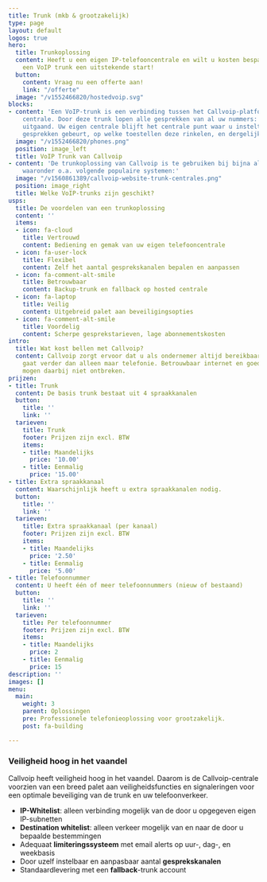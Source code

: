```yaml
---
title: Trunk (mkb & grootzakelijk)
type: page
layout: default
logos: true
hero:
  title: Trunkoplossing
  content: Heeft u een eigen IP-telefooncentrale en wilt u kosten besparen? Dan biedt
    een VoIP trunk een uitstekende start!
  button:
    content: Vraag nu een offerte aan!
    link: "/offerte"
  image: "/v1552466820/hostedvoip.svg"
blocks:
- content: 'Een VoIP-trunk is een verbinding tussen het Callvoip-platform en uw eigen
    centrale. Door deze trunk lopen alle gesprekken van al uw nummers: inkomend en
    uitgaand. Uw eigen centrale blijft het centrale punt waar u instelt wat er met
    gesprekken gebeurt, op welke toestellen deze rinkelen, en dergelijke.'
  image: "/v1552466820/phones.png"
  position: image_left
  title: VoIP Trunk van Callvoip
- content: 'De trunkoplossing van Callvoip is te gebruiken bij bijna alle IP-centrales,
    waaronder o.a. volgende populaire systemen:'
  image: "/v1560861389/callvoip-website-trunk-centrales.png"
  position: image_right
  title: Welke VoIP-trunks zijn geschikt?
usps:
  title: De voordelen van een trunkoplossing
  content: ''
  items:
  - icon: fa-cloud
    title: Vertrouwd
    content: Bediening en gemak van uw eigen telefooncentrale
  - icon: fa-user-lock
    title: Flexibel
    content: Zelf het aantal gesprekskanalen bepalen en aanpassen
  - icon: fa-comment-alt-smile
    title: Betrouwbaar
    content: Backup-trunk en fallback op hosted centrale
  - icon: fa-laptop
    title: Veilig
    content: Uitgebreid palet aan beveiligingsopties
  - icon: fa-comment-alt-smile
    title: Voordelig
    content: Scherpe gesprekstarieven, lage abonnementskosten
intro:
  title: Wat kost bellen met Callvoip?
  content: Callvoip zorgt ervoor dat u als ondernemer altijd bereikbaar bent, dat
    gaat verder dan alleen maar telefonie. Betrouwbaar internet en goede apparatuur
    mogen daarbij niet ontbreken.
prijzen:
- title: Trunk
  content: De basis trunk bestaat uit 4 spraakkanalen
  button:
    title: ''
    link: ''
  tarieven:
    title: Trunk
    footer: Prijzen zijn excl. BTW
    items:
    - title: Maandelijks
      price: '10.00'
    - title: Eenmalig
      price: '15.00'
- title: Extra spraakkanaal
  content: Waarschijnlijk heeft u extra spraakkanalen nodig.
  button:
    title: ''
    link: ''
  tarieven:
    title: Extra spraakkanaal (per kanaal)
    footer: Prijzen zijn excl. BTW
    items:
    - title: Maandelijks
      price: '2.50'
    - title: Eenmalig
      price: '5.00'
- title: Telefoonnummer
  content: U heeft één of meer telefoonnummers (nieuw of bestaand)
  button:
    title: ''
    link: ''
  tarieven:
    title: Per telefoonnummer
    footer: Prijzen zijn excl. BTW
    items:
    - title: Maandelijks
      price: 2
    - title: Eenmalig
      price: 15
description: ''
images: []
menu:
  main:
    weight: 3
    parent: Oplossingen
    pre: Professionele telefonieoplossing voor grootzakelijk.
    post: fa-building

---
```

### Veiligheid hoog in het vaandel

Callvoip heeft veiligheid hoog in het vaandel. Daarom is de Callvoip-centrale voorzien van een breed palet aan veiligheidsfuncties en signaleringen voor een optimale beveiliging van de trunk en uw telefoonverkeer.

* **IP-Whitelist**: alleen verbinding mogelijk van de door u opgegeven eigen IP-subnetten
* **Destination whitelist**: alleen verkeer mogelijk van en naar de door u bepaalde bestemmingen
* Adequaat **limiteringssysteem** met email alerts op uur-, dag-, en weekbasis
* Door uzelf instelbaar en aanpasbaar aantal **gesprekskanalen**
* Standaardlevering met een **fallback**-trunk account
